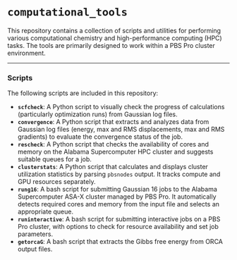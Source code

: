 # `computational_tools`

This repository contains a collection of scripts and utilities for performing various computational chemistry and high-performance computing (HPC) tasks. The tools are primarily designed to work within a PBS Pro cluster environment.

---

### Scripts

The following scripts are included in this repository:

* **`scfcheck`**: A Python script to visually check the progress of calculations (particularly optimization runs) from Gaussian log files.
* **`convergence`**: A Python script that extracts and analyzes data from Gaussian log files (energy, max and RMS displacements, max and RMS gradients) to evaluate the convergence status of the job.
* **`rescheck`**: A Python script that checks the availability of cores and memory on the Alabama Supercomputer HPC cluster and suggests suitable queues for a job.
* **`clusterstats`**: A Python script that calculates and displays cluster utilization statistics by parsing `pbsnodes` output. It tracks compute and GPU resources separately.
* **`rung16`**: A bash script for submitting Gaussian 16 jobs to the Alabama Supercomputer ASA-X cluster managed by PBS Pro. It automatically detects required cores and memory from the input file and selects an appropriate queue.
* **`runinteractive`**: A bash script for submitting interactive jobs on a PBS Pro cluster, with options to check for resource availability and set job parameters.
* **`getorcaG`**: A bash script that extracts the Gibbs free energy from ORCA output files.

